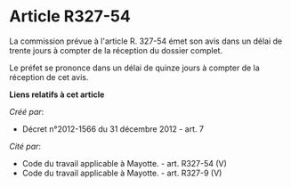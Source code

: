 # Article R327-54

La commission prévue à l'article R. 327-54 émet son avis dans un délai de trente jours à compter de la réception du dossier
complet. 

Le préfet se prononce dans un délai de quinze jours à compter de la réception de cet avis.

**Liens relatifs à cet article**

_Créé par_:

  - Décret n°2012-1566 du 31 décembre 2012 - art. 7

_Cité par_:

  - Code du travail applicable à Mayotte. - art. R327-54 (V)
  - Code du travail applicable à Mayotte. - art. R327-9 (V)
